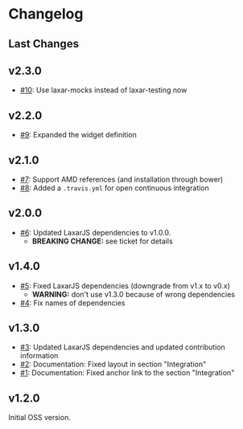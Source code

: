# Changelog

## Last Changes


## v2.3.0

- [#10](https://github.com/LaxarJS/ax-html-display-widget/issues/10): Use laxar-mocks instead of laxar-testing now


## v2.2.0

- [#9](https://github.com/LaxarJS/ax-html-display-widget/issues/9): Expanded the widget definition


## v2.1.0

- [#7](https://github.com/LaxarJS/ax-html-display-widget/issues/7): Support AMD references (and installation through bower)
- [#8](https://github.com/LaxarJS/ax-html-display-widget/issues/8): Added a `.travis.yml` for open continuous integration


## v2.0.0

- [#6](https://github.com/LaxarJS/ax-html-display-widget/issues/6): Updated LaxarJS dependencies to v1.0.0.
  + **BREAKING CHANGE:** see ticket for details


## v1.4.0

- [#5](https://github.com/LaxarJS/ax-html-display-widget/issues/5): Fixed LaxarJS dependencies (downgrade from v1.x to v0.x)
    + **WARNING:** don't use v1.3.0 because of wrong dependencies
- [#4](https://github.com/LaxarJS/ax-html-display-widget/issues/4): Fix names of dependencies


## v1.3.0

- [#3](https://github.com/LaxarJS/ax-html-display-widget/issues/3): Updated LaxarJS dependencies and updated contribution information
- [#2](https://github.com/LaxarJS/ax-html-display-widget/issues/2): Documentation: Fixed layout in section "Integration"
- [#1](https://github.com/LaxarJS/ax-html-display-widget/issues/1): Documentation: Fixed anchor link to the section "Integration"


## v1.2.0

Initial OSS version.
